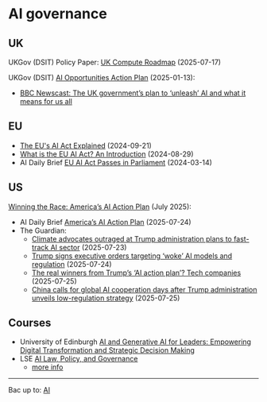 # AI governance

## UK

UKGov (DSIT) Policy Paper: [UK Compute Roadmap](https://www.gov.uk/government/publications/uk-compute-roadmap/uk-compute-roadmap) (2025-07-17)

UKGov (DSIT) [AI Opportunities Action Plan](https://www.gov.uk/government/publications/ai-opportunities-action-plan/ai-opportunities-action-plan) (2025-01-13):
- [BBC Newscast: The UK government’s plan to ‘unleash’ AI and what it means for us all](https://www.youtube.com/watch?v=SCWTbw6qeNE)

## EU

- [The EU's AI Act Explained](https://www.youtube.com/watch?v=s_rxOnCt3HQ) (2024-09-21)
- [What is the EU AI Act? An Introduction](https://www.youtube.com/watch?v=KK7ODmsyPRA) (2024-08-29)
- AI Daily Brief [EU AI Act Passes in Parliament](https://www.youtube.com/watch?v=NrudJFYVkyc) (2024-03-14)

## US

[Winning the Race: America’s AI Action Plan](https://www.whitehouse.gov/wp-content/uploads/2025/07/Americas-AI-Action-Plan.pdf) (July 2025):
- AI Daily Brief [America’s AI Action Plan](https://www.youtube.com/watch?v=UeX3YY7XbxE) (2025-07-24)
- The Guardian:
  - [Climate advocates outraged at Trump administration plans to fast-track AI sector](https://www.theguardian.com/us-news/2025/jul/23/trump-ai-climate-change) (2025-07-23)
  - [Trump signs executive orders targeting ‘woke’ AI models and regulation](https://www.theguardian.com/us-news/2025/jul/23/trump-executive-orders-woke-ai) (2025-07-24)
  - [The real winners from Trump’s ‘AI action plan’? Tech companies](https://www.theguardian.com/technology/2025/jul/25/trump-ai-action-plan) (2025-07-25)
  - [China calls for global AI cooperation days after Trump administration unveils low-regulation strategy](https://www.theguardian.com/technology/2025/jul/26/china-calls-for-global-ai-cooperation-days-after-trump-administration-unveils-low-regulation-strategy) (2025-07-25)

## Courses

- University of Edinburgh [AI and Generative AI for Leaders: Empowering Digital Transformation and Strategic Decision Making](https://www.business-school.ed.ac.uk/executive-education/ai-and-generative-ai-for-leaders)
- LSE [AI Law, Policy, and Governance](https://info.lse-online.getsmarter.com/presentations/lp/lse-ai-law-policy-and-governance-online-certificate-course)
  - [more info](https://lse-online.getsmarter.com/presentations/info/lse-ai-law-policy-and-governance-online-certificate-course)

----

Bac up to: [AI](../index.md)
